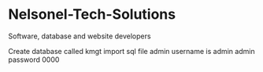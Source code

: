 # Nelsonel-Tech-Solutions
Software, database and website developers

Create database called  kmgt
import sql file
admin username is admin
admin password 0000
